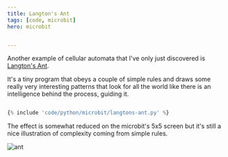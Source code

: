 ```yaml
---
title: Langton's Ant
tags: [code, microbit]
hero: microbit


---
```


Another example of cellular automata that I've only just discovered is <a href="https://en.wikipedia.org/wiki/Langton's_ant">Langton's Ant</a>.

It's a tiny program that obeys a couple of simple rules and draws some really very interesting patterns that look for all the world like
there is an intelligence behind the process, guiding it.

```python

{% include 'code/python/microbit/langtons-ant.py' %}

```

The effect is somewhat reduced on the microbit's 5x5 screen but it's still a nice illustration of complexity coming from simple rules.

![ant](/assets/img/posts/langtons-ant/langtons-ant.png)
